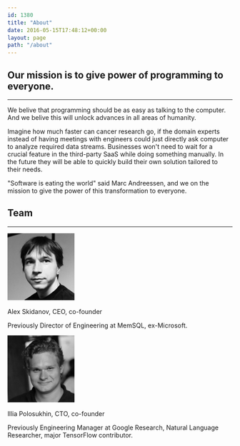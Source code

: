 ```yaml
---
id: 1380
title: "About"
date: 2016-05-15T17:48:12+00:00
layout: page
path: "/about"
---
```



<section class="text-center">
  <div class="container">
    <h2 class="section-heading">Our mission is to give power of programming to everyone.</h2>
    <hr class="primary">
    <p class="lead text-muted">We belive that programming should be as easy as talking to the computer.
    And we belive this will unlock advances in all areas of humanity.</p>
    <p class="lead text-muted">Imagine how much faster can cancer research go, if the domain experts instead of having meetings with engineers could just directly ask computer to analyze required data streams.
    Businesses won't need to wait for a crucial feature in the third-party SaaS while doing something manually.
    In the future they will be able to quickly build their own solution tailored to their needs.</p>
    <p class="lead text-muted">"Software is eating the world" said Marc Andreessen, and we on the mission to give the power of this transformation to everyone.</p>
  </div>

  <div class="container">
    <div class="row">
      <div class="col-lg-12">
        <h2 class="section-heading">Team </h2>
        <hr class="primary" />
      </div>
    </div>
  </div>
 <div class="container">
    <div class="row">
        <div class="col-md-3">
        <img src="alex.png" height=150px>
        </div>
        <div class="col-md-8 text-left">
            <p class="lead text-muted">Alex Skidanov, CEO, co-founder</p>
            <p class="lead text-muted">Previously Director of Engineering at MemSQL, ex-Microsoft.</p>
        </div>
    </div>
    <div class="row">
        <div class="col-md-3">
            <img src="illia.png" height=150px>
        </div>
        <div class="col-md-8 text-left">
            <p class="lead text-muted">Illia Polosukhin, CTO, co-founder</p>
            <p class="lead text-muted">Previously Engineering Manager at Google Research, Natural Language Researcher, major TensorFlow contributor.</p>
        </div>
    </div>
 </div>
</section>

